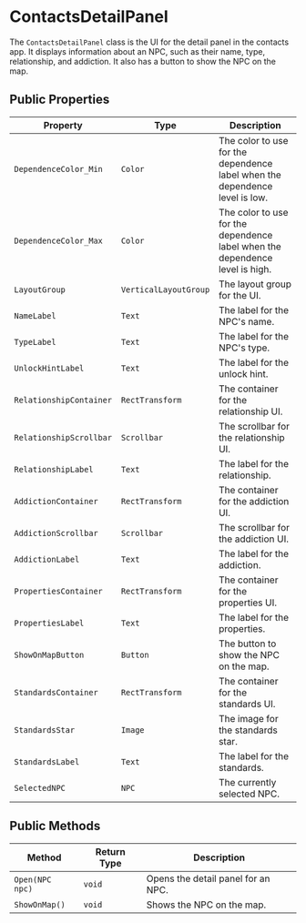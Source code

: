# ContactsDetailPanel

The `ContactsDetailPanel` class is the UI for the detail panel in the contacts app. It displays information about an NPC, such as their name, type, relationship, and addiction. It also has a button to show the NPC on the map.

## Public Properties

| Property                | Type                | Description                                      |
| ----------------------- | ------------------- | ------------------------------------------------ |
| `DependenceColor_Min`   | `Color`             | The color to use for the dependence label when the dependence level is low. |
| `DependenceColor_Max`   | `Color`             | The color to use for the dependence label when the dependence level is high. |
| `LayoutGroup`           | `VerticalLayoutGroup` | The layout group for the UI.                     |
| `NameLabel`             | `Text`              | The label for the NPC's name.                    |
| `TypeLabel`             | `Text`              | The label for the NPC's type.                    |
| `UnlockHintLabel`       | `Text`              | The label for the unlock hint.                   |
| `RelationshipContainer` | `RectTransform`     | The container for the relationship UI.           |
| `RelationshipScrollbar` | `Scrollbar`         | The scrollbar for the relationship UI.           |
| `RelationshipLabel`     | `Text`              | The label for the relationship.                  |
| `AddictionContainer`    | `RectTransform`     | The container for the addiction UI.              |
| `AddictionScrollbar`    | `Scrollbar`         | The scrollbar for the addiction UI.              |
| `AddictionLabel`        | `Text`              | The label for the addiction.                     |
| `PropertiesContainer`   | `RectTransform`     | The container for the properties UI.             |
| `PropertiesLabel`       | `Text`              | The label for the properties.                    |
| `ShowOnMapButton`       | `Button`            | The button to show the NPC on the map.           |
| `StandardsContainer`    | `RectTransform`     | The container for the standards UI.              |
| `StandardsStar`         | `Image`             | The image for the standards star.                |
| `StandardsLabel`        | `Text`              | The label for the standards.                     |
| `SelectedNPC`           | `NPC`               | The currently selected NPC.                      |

## Public Methods

| Method           | Return Type | Description                                      |
| ---------------- | ----------- | ------------------------------------------------ |
| `Open(NPC npc)`  | `void`      | Opens the detail panel for an NPC.               |
| `ShowOnMap()`    | `void`      | Shows the NPC on the map.                        |
